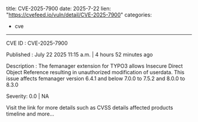  
title: CVE-2025-7900
date: 2025-7-22
lien: "https://cvefeed.io/vuln/detail/CVE-2025-7900"
categories:
  - cve
---

CVE ID : CVE-2025-7900

Published :  July 22
2025
11:15 a.m. | 4 hours
52 minutes ago

Description : The femanager extension for TYPO3 allows Insecure Direct Object Reference resulting in unauthorized modification of userdata. This issue affects femanager version 6.4.1 and below
7.0.0 to 7.5.2 and 8.0.0 to 8.3.0

Severity: 0.0 | NA

Visit the link for more details
such as CVSS details
affected products
timeline
and more...
